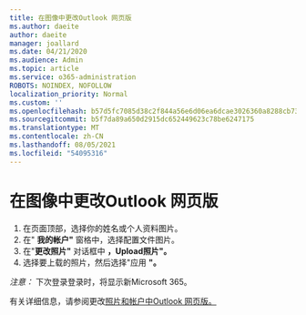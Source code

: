 ```yaml
---
title: 在图像中更改Outlook 网页版
ms.author: daeite
author: daeite
manager: joallard
ms.date: 04/21/2020
ms.audience: Admin
ms.topic: article
ms.service: o365-administration
ROBOTS: NOINDEX, NOFOLLOW
localization_priority: Normal
ms.custom: ''
ms.openlocfilehash: b57d5fc7085d38c2f844a56e6d06ea6dcae3026360a8288cb73baed5d1280a05
ms.sourcegitcommit: b5f7da89a650d2915dc652449623c78be6247175
ms.translationtype: MT
ms.contentlocale: zh-CN
ms.lasthandoff: 08/05/2021
ms.locfileid: "54095316"
---
```

# <a name="change-your-profile-picture-in-outlook-on-the-web"></a>在图像中更改Outlook 网页版

1. 在页面顶部，选择你的姓名或个人资料图片。
1. 在" **我的帐户"** 窗格中，选择配置文件图片。
1. 在"**更改照片"** 对话框中 **，Upload照片"。**
1. 选择要上载的照片，然后选择"应用 **"。**

*注意：* 下次登录登录时，将显示新Microsoft 365。

有关详细信息，请参阅更改[照片和帐户中Outlook 网页版。](https://support.office.com/article/b2dbb289-851d-4bed-93c3-3e136f5659ec)
